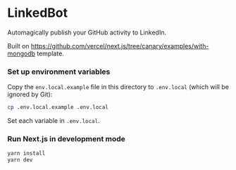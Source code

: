 # LinkedBot

Automagically publish your GitHub activity to LinkedIn.

Built on https://github.com/vercel/next.js/tree/canary/examples/with-mongodb template.

### Set up environment variables

Copy the `env.local.example` file in this directory to `.env.local` (which will be ignored by Git):

```bash
cp .env.local.example .env.local
```

Set each variable in `.env.local`.

### Run Next.js in development mode

```bash
yarn install
yarn dev
```
